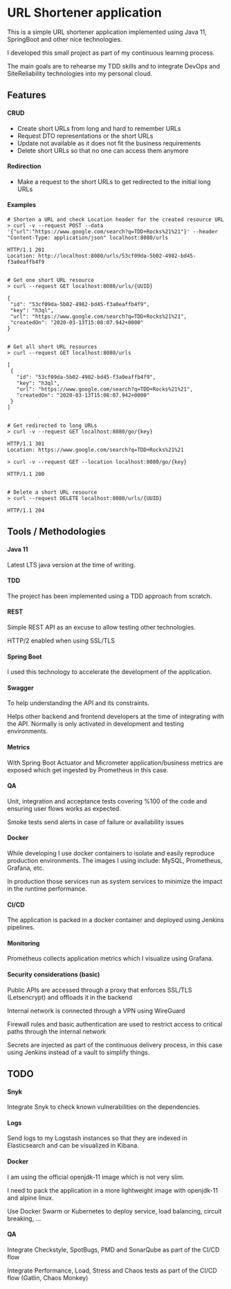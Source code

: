 # URL Shortener application

This is a simple URL shortener application implemented using Java 11, SpringBoot and other nice technologies.

I developed this small project as part of my continuous learning process.

The main goals are to rehearse my TDD skills and to integrate DevOps and SiteReliability technologies into my personal cloud.

## Features

#### CRUD
- Create short URLs from long and hard to remember URLs
- Request DTO representations or the short URLs
- Update not available as it does not fit the business requirements
- Delete short URLs so that no one can access them anymore

#### Redirection
- Make a request to the short URLs to get redirected to the initial long URLs

#### Examples

```
# Shorten a URL and check Location header for the created resource URL
> curl -v --request POST --data '{"url":"https://www.google.com/search?q=TDD+Rocks%21%21"}' --header "Content-Type: application/json" localhost:8080/urls

HTTP/1.1 201
Location: http://localhost:8080/urls/53cf09da-5b02-4982-bd45-f3a0eaffb4f9


# Get one short URL resource
> curl --request GET localhost:8080/urls/{UUID}

{
 "id": "53cf09da-5b02-4982-bd45-f3a0eaffb4f9",
 "key": "h3ql",
 "url": "https://www.google.com/search?q=TDD+Rocks%21%21",
 "createdOn": "2020-03-13T15:08:07.942+0000"
}

 
# Get all short URL resources
> curl --request GET localhost:8080/urls

[
 {
   "id": "53cf09da-5b02-4982-bd45-f3a0eaffb4f9",
   "key": "h3ql",
   "url": "https://www.google.com/search?q=TDD+Rocks%21%21",
   "createdOn": "2020-03-13T15:08:07.942+0000"
 }
]


# Get redirected to long URLs
> curl -v --request GET localhost:8080/go/{key}

HTTP/1.1 301
Location: https://www.google.com/search?q=TDD+Rocks%21%21

> curl -v --request GET --location localhost:8080/go/{key}

HTTP/1.1 200


# Delete a short URL resource
> curl --request DELETE localhost:8080/urls/{UUID}

HTTP/1.1 204
```

## Tools / Methodologies

#### Java 11
Latest LTS java version at the time of writing.

#### TDD
The project has been implemented using a TDD approach from scratch.

#### REST
Simple REST API as an excuse to allow testing other technologies.

HTTP/2 enabled when using SSL/TLS

#### Spring Boot
I used this technology to accelerate the development of the application.

#### Swagger
To help understanding the API and its constraints.

Helps other backend and frontend developers at the time of integrating with the API. Normally is only activated in development and testing environments.

#### Metrics
With Spring Boot Actuator and Micrometer application/business metrics are exposed which get ingested by Prometheus in this case.

#### QA
Unit, integration and acceptance tests covering %100 of the code and ensuring user flows works as expected.

Smoke tests send alerts in case of failure or availability issues

#### Docker
While developing I use docker containers to isolate and easily reproduce production environments. The images I using include: MySQL, Prometheus, Grafana, etc.

In production those services run as system services to minimize the impact in the runtime performance.

#### CI/CD
The application is packed in a docker container and deployed using Jenkins pipelines.

#### Monitoring
Prometheus collects application metrics which I visualize using Grafana.

#### Security considerations (basic)
Public APIs are accessed through a proxy that enforces SSL/TLS (Letsencrypt) and offloads it in the backend

Internal network is connected through a VPN using WireGuard

Firewall rules and basic authentication are used to restrict access to critical paths through the internal network

Secrets are injected as part of the continuous delivery process, in this case using Jenkins instead of a vault to simplify things.

## TODO

#### Snyk
Integrate Snyk to check known vulnerabilities on the dependencies.

#### Logs
Send logs to my Logstash instances so that they are indexed in Elasticsearch and can be visualized in Kibana.

#### Docker
I am using the official openjdk-11 image which is not very slim.

I need to pack the application in a more lightweight image with openjdk-11 and alpine linux.

Use Docker Swarm or Kubernetes to deploy service, load balancing, circuit breaking, ...

#### QA
Integrate Checkstyle, SpotBugs, PMD and SonarQube as part of the CI/CD flow

Integrate Performance, Load, Stress and Chaos tests as part of the CI/CD flow (Gatlin, Chaos Monkey)

